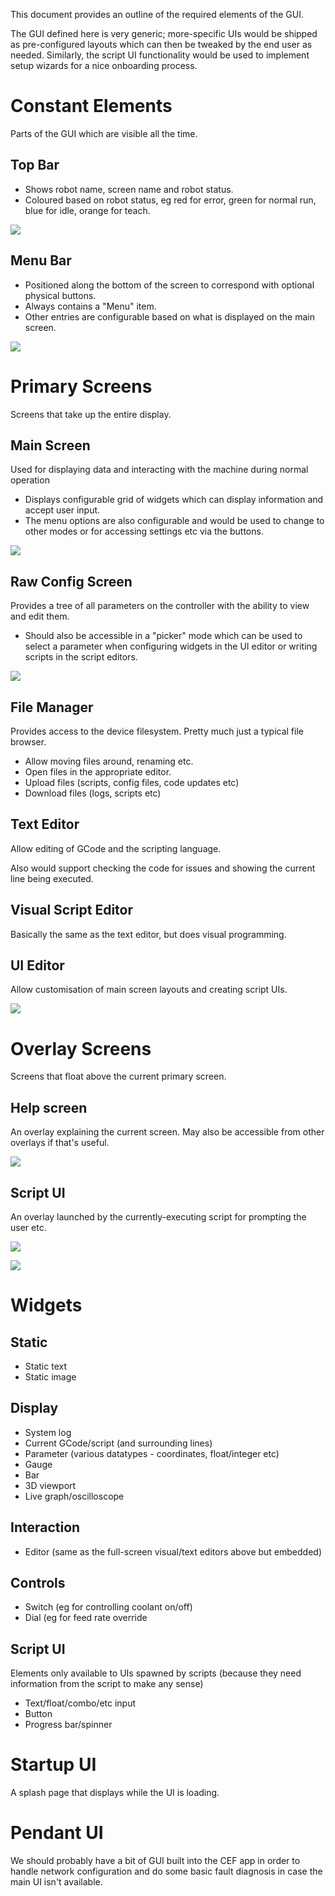 This document provides an outline of the required elements of the GUI.

The GUI defined here is very generic; more-specific UIs would be shipped as pre-configured layouts which can then be tweaked by the end user as needed.
Similarly, the script UI functionality would be used to implement setup wizards for a nice onboarding process.

# Constant Elements

Parts of the GUI which are visible all the time.

## Top Bar

- Shows robot name, screen name and robot status.
- Coloured based on robot status, eg red for error, green for normal run, blue for idle, orange for teach.

![](./GUI-topbar.svg)

## Menu Bar

- Positioned along the bottom of the screen to correspond with optional physical buttons.
- Always contains a "Menu" item.
- Other entries are configurable based on what is displayed on the main screen.

![](./GUI-menubar.svg)

# Primary Screens

Screens that take up the entire display.

## Main Screen

Used for displaying data and interacting with the machine during normal operation

- Displays configurable grid of widgets which can display information and accept user input.
- The menu options are also configurable and would be used to change to other modes or for accessing settings etc via the buttons.

![](./GUI-main.svg)

## Raw Config Screen

Provides a tree of all parameters on the controller with the ability to view and edit them.

- Should also be accessible in a "picker" mode which can be used to select a parameter when configuring widgets in the UI editor or writing scripts in the script editors.

![](./GUI-config-tree.svg)

## File Manager

Provides access to the device filesystem. Pretty much just a typical file browser.

- Allow moving files around, renaming etc.
- Open files in the appropriate editor.
- Upload files (scripts, config files, code updates etc)
- Download files (logs, scripts etc)

## Text Editor

Allow editing of GCode and the scripting language.

Also would support checking the code for issues and showing the current line being executed.

## Visual Script Editor

Basically the same as the text editor, but does visual programming.

## UI Editor

Allow customisation of main screen layouts and creating script UIs.

![](./GUI-ui-editor.svg)

# Overlay Screens

Screens that float above the current primary screen.

## Help screen

An overlay explaining the current screen. May also be accessible from other overlays if that's useful.

![](./GUI-help-overlay.svg)

## Script UI

An overlay launched by the currently-executing script for prompting the user etc.

![](./GUI-script-overlay.svg)

![](./GUI-script-overlay2.svg)

# Widgets

## Static

- Static text
- Static image

## Display

- System log
- Current GCode/script (and surrounding lines)
- Parameter (various datatypes - coordinates, float/integer etc)
- Gauge
- Bar
- 3D viewport
- Live graph/oscilloscope

## Interaction

- Editor (same as the full-screen visual/text editors above but embedded)

## Controls

- Switch (eg for controlling coolant on/off)
- Dial (eg for feed rate override

## Script UI

Elements only available to UIs spawned by scripts (because they need information from the script to make any sense)

- Text/float/combo/etc input
- Button
- Progress bar/spinner

# Startup UI

A splash page that displays while the UI is loading.

# Pendant UI

We should probably have a bit of GUI built into the CEF app in order to handle network configuration and do some basic fault diagnosis in case the main UI isn't available.

